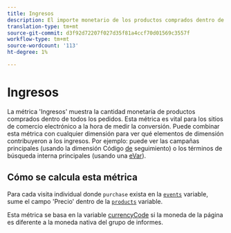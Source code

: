 ```yaml
---
title: Ingresos
description: El importe monetario de los productos comprados dentro de todos los pedidos.
translation-type: tm+mt
source-git-commit: d3f92d72207f027d35f81a4ccf70d01569c3557f
workflow-type: tm+mt
source-wordcount: '113'
ht-degree: 1%

---
```



# Ingresos

La métrica &#39;Ingresos&#39; muestra la cantidad monetaria de productos comprados dentro de todos los pedidos. Esta métrica es vital para los sitios de comercio electrónico a la hora de medir la conversión. Puede combinar esta métrica con cualquier dimensión para ver qué elementos de dimensión contribuyeron a los ingresos. Por ejemplo: puede ver las campañas principales (usando la dimensión Código [de](../dimensions/tracking-code.md) seguimiento) o los términos de búsqueda interna principales (usando una [eVar](../dimensions/evar.md)).

## Cómo se calcula esta métrica

Para cada visita individual donde `purchase` exista en la [`events`](/help/implement/vars/page-vars/events/event-purchase.md) variable, sume el campo &#39;Precio&#39; dentro de la [`products`](/help/implement/vars/page-vars/products.md) variable.

Esta métrica se basa en la variable [currencyCode](/help/implement/vars/config-vars/currencycode.md) si la moneda de la página es diferente a la moneda nativa del grupo de informes.
